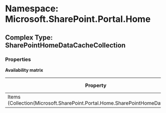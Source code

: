 # Namespace: Microsoft.SharePoint.Portal.Home

## Complex Type: SharePointHomeDataCacheCollection

### Properties

**Availability matrix**

Property | SPO | SP 2019 | SP 2016 | SP 2013
----------|-----|---------|---------|--------
Items (Collection(Microsoft.SharePoint.Portal.Home.SharePointHomeDataCache)) | ✅ | ✅ | ❌ | ❌
